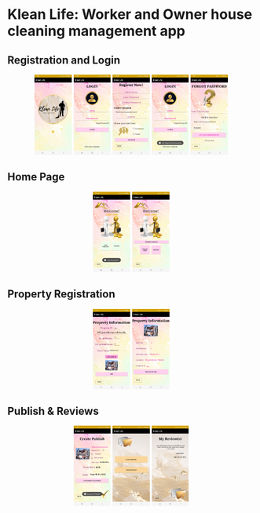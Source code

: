 # Klean Life: Worker and Owner house cleaning management app

## Registration and Login
<p align="center">
  <img src="https://github.com/Vishaka-Randunuge/Cleaning-service-App--KleanLife/blob/630b75784ec1e3f63d198b81c45cea79b2cb151d/img/loading.jpg" 
       alt="Registration" title="LoadingScreen" width="15%">
  <img src="https://github.com/Vishaka-Randunuge/Cleaning-service-App--KleanLife/blob/b30b4bf19e30aa7dbf3a4fdfe8b55280ff74ce9c/img/login.jpg" 
       alt="Login" title="Login" width="15%">
  <img src="https://github.com/Vishaka-Randunuge/Cleaning-service-App--KleanLife/blob/b30b4bf19e30aa7dbf3a4fdfe8b55280ff74ce9c/img/register.jpg" 
       alt="Login" title="Register" width="15%">
  <img src="https://github.com/Vishaka-Randunuge/Cleaning-service-App--KleanLife/blob/b30b4bf19e30aa7dbf3a4fdfe8b55280ff74ce9c/img/regsuccess.jpg" 
       alt="Login" title="Success" width="15%">
  <img src="https://github.com/Vishaka-Randunuge/Cleaning-service-App--KleanLife/blob/b30b4bf19e30aa7dbf3a4fdfe8b55280ff74ce9c/img/forgetpass.jpg" 
       alt="Login" title="Forget" width="15%">
</p>

## Home Page
<p align="center">
  <img src="https://github.com/Vishaka-Randunuge/Cleaning-service-App--KleanLife/blob/7c7b216187434453575d66f5e392d963e99fb961/img/home1.jpg" 
       alt="Home" title="Success" width="15%">
  <img src="https://github.com/Vishaka-Randunuge/Cleaning-service-App--KleanLife/blob/7c7b216187434453575d66f5e392d963e99fb961/img/home2.jpg" 
       alt="Home" title="Forget" width="15%">
</p>

## Property Registration
<p align="center">
  <img src="https://github.com/Vishaka-Randunuge/Cleaning-service-App--KleanLife/blob/be6fe153398404c9bfa1695aec9b909a0b818657/img/property.jpg" 
       alt="Home" title="" width="15%">
  <img src="https://github.com/Vishaka-Randunuge/Cleaning-service-App--KleanLife/blob/be6fe153398404c9bfa1695aec9b909a0b818657/img/property1.jpg" 
       alt="Home" title="Forget" width="15%">
</p>

## Publish & Reviews
<p align="center">
  <img src="https://github.com/Vishaka-Randunuge/Cleaning-service-App--KleanLife/blob/be6fe153398404c9bfa1695aec9b909a0b818657/img/create.jpg" 
       alt="Home" title="Publish" width="15%">
  <img src="https://github.com/Vishaka-Randunuge/Cleaning-service-App--KleanLife/blob/be6fe153398404c9bfa1695aec9b909a0b818657/img/reviews.jpg" 
       alt="Home" title="Review" width="15%">
  <img src="https://github.com/Vishaka-Randunuge/Cleaning-service-App--KleanLife/blob/be6fe153398404c9bfa1695aec9b909a0b818657/img/review.jpg" 
       alt="Home" title="Reviews" width="15%">
</p>


